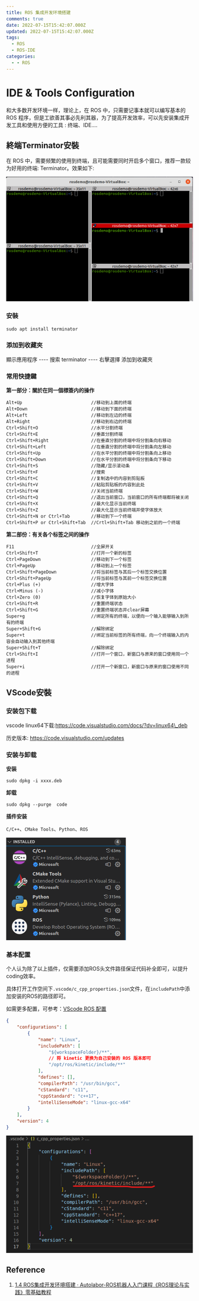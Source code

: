 ```yaml
---
title: ROS 集成开发环境搭建
comments: true
date: 2022-07-15T15:42:07.000Z
updated: 2022-07-15T15:42:07.000Z
tags:
  - ROS
  - ROS-IDE
categories:
  - - ROS
---
```


# IDE & Tools Configuration

和大多数开发环境一样，理论上，在 ROS 中，只需要记事本就可以编写基本的 ROS 程序，但是工欲善其事必先利其器，为了提高开发效率，可以先安装集成开发工具和使用方便的工具 : 终端、IDE....

## 終端Terminator安裝

在 ROS 中，需要频繁的使用到终端，且可能需要同时开启多个窗口，推荐一款较为好用的终端: Terminator。效果如下:

![img](../.gitbook/assets/ros-IDE-config.assets/terminator效果.PNG)

### **安裝**

```shell
sudo apt install terminator
```

### **添加到收藏夾**

顯示應用程序 ---- 搜索 terminator ---- 右擊選擇 添加到收藏夾

### **常用快捷鍵**

**第一部分：關於在同一個標簽内的操作**

```
Alt+Up                          //移动到上面的终端
Alt+Down                        //移动到下面的终端
Alt+Left                        //移动到左边的终端
Alt+Right                       //移动到右边的终端
Ctrl+Shift+O                    //水平分割终端
Ctrl+Shift+E                    //垂直分割终端
Ctrl+Shift+Right                //在垂直分割的终端中将分割条向右移动
Ctrl+Shift+Left                 //在垂直分割的终端中将分割条向左移动
Ctrl+Shift+Up                   //在水平分割的终端中将分割条向上移动
Ctrl+Shift+Down                 //在水平分割的终端中将分割条向下移动
Ctrl+Shift+S                    //隐藏/显示滚动条
Ctrl+Shift+F                    //搜索
Ctrl+Shift+C                    //复制选中的内容到剪贴板
Ctrl+Shift+V                    //粘贴剪贴板的内容到此处
Ctrl+Shift+W                    //关闭当前终端
Ctrl+Shift+Q                    //退出当前窗口，当前窗口的所有终端都将被关闭
Ctrl+Shift+X                    //最大化显示当前终端
Ctrl+Shift+Z                    //最大化显示当前终端并使字体放大
Ctrl+Shift+N or Ctrl+Tab        //移动到下一个终端
Ctrl+Shift+P or Ctrl+Shift+Tab  //Crtl+Shift+Tab 移动到之前的一个终端
```

**第二部份：有关各个标签之间的操作**

```
F11                             //全屏开关
Ctrl+Shift+T                    //打开一个新的标签
Ctrl+PageDown                   //移动到下一个标签
Ctrl+PageUp                     //移动到上一个标签
Ctrl+Shift+PageDown             //将当前标签与其后一个标签交换位置
Ctrl+Shift+PageUp               //将当前标签与其前一个标签交换位置
Ctrl+Plus (+)                   //增大字体
Ctrl+Minus (-)                  //减小字体
Ctrl+Zero (0)                   //恢复字体到原始大小
Ctrl+Shift+R                    //重置终端状态
Ctrl+Shift+G                    //重置终端状态并clear屏幕
Super+g                         //绑定所有的终端，以便向一个输入能够输入到所有的终端
Super+Shift+G                   //解除绑定
Super+t                         //绑定当前标签的所有终端，向一个终端输入的内容会自动输入到其他终端
Super+Shift+T                   //解除绑定
Ctrl+Shift+I                    //打开一个窗口，新窗口与原来的窗口使用同一个进程
Super+i                         //打开一个新窗口，新窗口与原来的窗口使用不同的进程
```

## VScode安裝

### **安装包下载**

vscode linux64下载:https://code.visualstudio.com/docs/?dv=linux64\_deb

历史版本: https://code.visualstudio.com/updates

### **安装与卸载**

**安装**

```shell
sudo dpkg -i xxxx.deb
```

**卸载**

```shell
sudo dpkg --purge  code
```

**插件安装**

`C/C++`、`CMake Tools`、`Python`、`ROS`

![image-20220702144712035](../.gitbook/assets/ros-IDE-config.assets/image-20220702144712035.png)

### **基本配置**

个人认为除了以上插件，仅需要添加ROS头文件路径保证代码补全即可，以提升coding效率。

具体打开工作空间下`.vscode/c_cpp_properties.json`文件，在`includePath`中添加安装的ROS的路径即可。

如需更多配置，可参考：[VScode ROS 配置](http://www.autolabor.com.cn/book/ROSTutorials/chapter1/14-ros-ji-cheng-kai-fa-huan-jing-da-jian/142-an-zhuang-vscode.html)

```json
{
    "configurations": [
        {
            "name": "Linux",
            "includePath": [
                "${workspaceFolder}/**",
                // 将 kinetic 更换为自己安装的 ROS 版本即可
                "/opt/ros/kinetic/include/**"
            ],
            "defines": [],
            "compilerPath": "/usr/bin/gcc",
            "cStandard": "c11",
            "cppStandard": "c++17",
            "intelliSenseMode": "linux-gcc-x64"
        }
    ],
    "version": 4
}
```

![image-20220702154100502](../.gitbook/assets/ros-IDE-config.assets/image-20220702154100502.png)

## Reference

1. [1.4 ROS集成开发环境搭建 · Autolabor-ROS机器人入门课程《ROS理论与实践》零基础教程](http://www.autolabor.com.cn/book/ROSTutorials/chapter1/14-ros-ji-cheng-kai-fa-huan-jing-da-jian.html)
